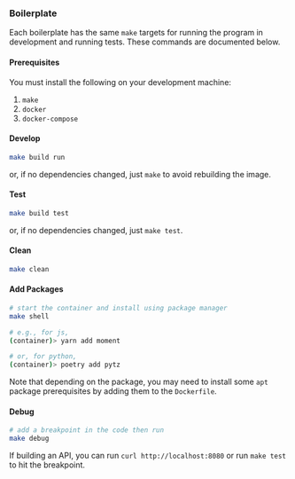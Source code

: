 ### Boilerplate

Each boilerplate has the same `make` targets for running the program in development and running tests. These commands are documented below.

#### Prerequisites

You must install the following on your development machine:

1. `make`
2. `docker`
3. `docker-compose`

#### Develop

```sh
make build run
```

or, if no dependencies changed, just `make` to avoid rebuilding the image.

#### Test

```sh
make build test
```

or, if no dependencies changed, just `make test`.

#### Clean

```sh
make clean
```

#### Add Packages

```sh
# start the container and install using package manager
make shell

# e.g., for js,
(container)> yarn add moment

# or, for python,
(container)> poetry add pytz
```

Note that depending on the package, you may need to install some `apt` package prerequisites by adding them to the `Dockerfile`.

#### Debug

```sh
# add a breakpoint in the code then run
make debug
```

If building an API, you can run `curl http://localhost:8080` or run `make test` to hit the breakpoint.
